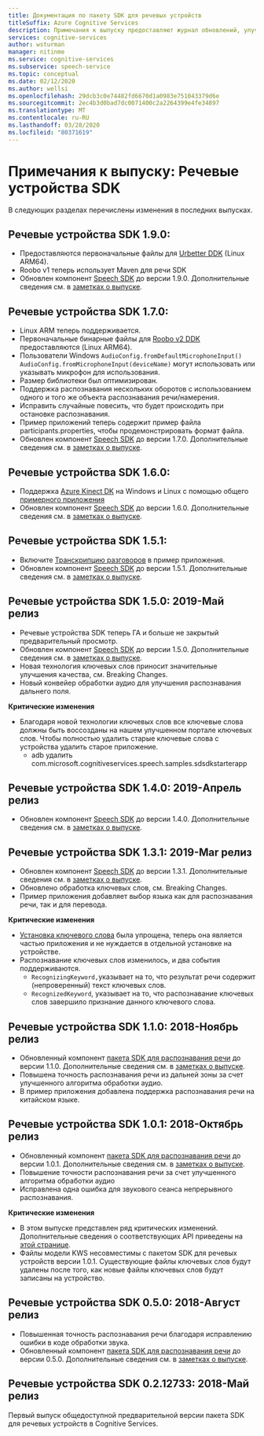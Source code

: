 ```yaml
---
title: Документация по пакету SDK для речевых устройств
titleSuffix: Azure Cognitive Services
description: Примечания к выпуску предоставляют журнал обновлений, улучшений, исправлений ошибок и изменений в SDK устройств речи. Эта статья обновляется с каждым выпуском речевых устройств SDK.
services: cognitive-services
author: wsturman
manager: nitinme
ms.service: cognitive-services
ms.subservice: speech-service
ms.topic: conceptual
ms.date: 02/12/2020
ms.author: wellsi
ms.openlocfilehash: 29dcb3c0e74482fd6670d1a0983e751043379d6e
ms.sourcegitcommit: 2ec4b3d0bad7dc0071400c2a2264399e4fe34897
ms.translationtype: MT
ms.contentlocale: ru-RU
ms.lasthandoff: 03/28/2020
ms.locfileid: "80371619"
---
```

# <a name="release-notes-speech-devices-sdk"></a>Примечания к выпуску: Речевые устройства SDK

В следующих разделах перечислены изменения в последних выпусках.

## <a name="speech-devices-sdk-190"></a>Речевые устройства SDK 1.9.0:

- Предоставляются первоначальные файлы для [Urbetter DDK](https://aka.ms/sdsdk-download-urbetter) (Linux ARM64).
- Roobo v1 теперь использует Maven для речи SDK
- Обновлен компонент [Speech SDK](https://docs.microsoft.com/azure/cognitive-services/speech-service/speech-sdk-reference) до версии 1.9.0. Дополнительные сведения см. в [заметках о выпуске](https://aka.ms/csspeech/whatsnew).

## <a name="speech-devices-sdk-170"></a>Речевые устройства SDK 1.7.0:

- Linux ARM теперь поддерживается.
- Первоначальные бинарные файлы для [Roobo v2 DDK](https://aka.ms/sdsdk-download-roobov2) предоставляются (Linux ARM64).
- Пользователи Windows `AudioConfig.fromDefaultMicrophoneInput()` `AudioConfig.fromMicrophoneInput(deviceName)` могут использовать или указывать микрофон для использования.
- Размер библиотеки был оптимизирован.
- Поддержка распознавания нескольких оборотов с использованием одного и того же объекта распознавания речи/намерения.
- Исправить случайные повесить, что будет происходить при остановке распознавания.
- Пример приложений теперь содержит пример файла participants.properties, чтобы продемонстрировать формат файла.
- Обновлен компонент [Speech SDK](https://docs.microsoft.com/azure/cognitive-services/speech-service/speech-sdk-reference) до версии 1.7.0. Дополнительные сведения см. в [заметках о выпуске](https://aka.ms/csspeech/whatsnew).

## <a name="speech-devices-sdk-160"></a>Речевые устройства SDK 1.6.0:

- Поддержка [Azure Kinect DK](https://azure.microsoft.com/services/kinect-dk/) на Windows и Linux с помощью общего [примерного приложения](https://aka.ms/sdsdk-download)
- Обновлен компонент [Speech SDK](https://docs.microsoft.com/azure/cognitive-services/speech-service/speech-sdk-reference) до версии 1.6.0. Дополнительные сведения см. в [заметках о выпуске](https://aka.ms/csspeech/whatsnew).

## <a name="speech-devices-sdk-151"></a>Речевые устройства SDK 1.5.1:

- Включите [Транскрипцию разговоров](conversation-transcription-service.md) в пример приложения.
- Обновлен компонент [Speech SDK](https://docs.microsoft.com/azure/cognitive-services/speech-service/speech-sdk-reference) до версии 1.5.1. Дополнительные сведения см. в [заметках о выпуске](https://aka.ms/csspeech/whatsnew).

## <a name="speech-devices-sdk-150-2019-may-release"></a>Речевые устройства SDK 1.5.0: 2019-Май релиз

- Речевые устройства SDK теперь ГА и больше не закрытый предварительный просмотр.
- Обновлен компонент [Speech SDK](https://docs.microsoft.com/azure/cognitive-services/speech-service/speech-sdk-reference) до версии 1.5.0. Дополнительные сведения см. в [заметках о выпуске](https://aka.ms/csspeech/whatsnew).
- Новая технология ключевых слов приносит значительные улучшения качества, см. Breaking Changes.
- Новый конвейер обработки аудио для улучшения распознавания дальнего поля.

**Критические изменения**

- Благодаря новой технологии ключевых слов все ключевые слова должны быть воссозданы на нашем улучшенном портале ключевых слов. Чтобы полностью удалить старые ключевые слова с устройства удалить старое приложение.
  - adb удалить com.microsoft.cognitiveservices.speech.samples.sdsdkstarterapp

## <a name="speech-devices-sdk-140-2019-apr-release"></a>Речевые устройства SDK 1.4.0: 2019-Апрель релиз

- Обновлен компонент [Speech SDK](https://docs.microsoft.com/azure/cognitive-services/speech-service/speech-sdk-reference) до версии 1.4.0. Дополнительные сведения см. в [заметках о выпуске](https://aka.ms/csspeech/whatsnew).

## <a name="speech-devices-sdk-131-2019-mar-release"></a>Речевые устройства SDK 1.3.1: 2019-Mar релиз

- Обновлен компонент [Speech SDK](https://docs.microsoft.com/azure/cognitive-services/speech-service/speech-sdk-reference) до версии 1.3.1. Дополнительные сведения см. в [заметках о выпуске](https://aka.ms/csspeech/whatsnew).
- Обновлено обработка ключевых слов, см. Breaking Changes.
- Пример приложения добавляет выбор языка как для распознавания речи, так и для перевода.

**Критические изменения**

- [Установка ключевого слова](https://docs.microsoft.com/azure/cognitive-services/speech-service/speech-devices-sdk-create-kws) была упрощена, теперь она является частью приложения и не нуждается в отдельной установке на устройстве.
- Распознавание ключевых слов изменилось, и два события поддерживаются.
  - `RecognizingKeyword,`указывает на то, что результат речи содержит (непроверенный) текст ключевых слов.
  - `RecognizedKeyword`, указывает на то, что распознавание ключевых слов завершило признание данного ключевого слова.

## <a name="speech-devices-sdk-110-2018-nov-release"></a>Речевые устройства SDK 1.1.0: 2018-Ноябрь релиз

- Обновленный компонент [пакета SDK для распознавания речи](https://docs.microsoft.com/azure/cognitive-services/speech-service/speech-sdk-reference) до версии 1.1.0. Дополнительные сведения см. в [заметках о выпуске](https://aka.ms/csspeech/whatsnew).
- Повышена точность распознавания речи из дальней зоны за счет улучшенного алгоритма обработки аудио.
- В пример приложения добавлена поддержка распознавания речи на китайском языке.

## <a name="speech-devices-sdk-101-2018-oct-release"></a>Речевые устройства SDK 1.0.1: 2018-Октябрь релиз

- Обновленный компонент [пакета SDK для распознавания речи](https://docs.microsoft.com/azure/cognitive-services/speech-service/speech-sdk-reference) до версии 1.0.1. Дополнительные сведения см. в [заметках о выпуске](https://aka.ms/csspeech/whatsnew).
- Повышение точности распознавания речи за счет улучшенного алгоритма обработки аудио
- Исправлена одна ошибка для звукового сеанса непрерывного распознавания.

**Критические изменения**

- В этом выпуске представлен ряд критических изменений. Дополнительные сведения о соответствующих API приведены на [этой странице](https://aka.ms/csspeech/breakingchanges_1_0_0).
- Файлы модели KWS несовместимы с пакетом SDK для речевых устройств версии 1.0.1. Существующие файлы ключевых слов будут удалены после того, как новые файлы ключевых слов будут записаны на устройство.

## <a name="speech-devices-sdk-050-2018-aug-release"></a>Речевые устройства SDK 0.5.0: 2018-Август релиз

- Повышенная точность распознавания речи благодаря исправлению ошибки в коде обработки звука.
- Обновленный компонент [пакета SDK для распознавания речи](https://docs.microsoft.com/azure/cognitive-services/speech-service/speech-sdk-reference) до версии 0.5.0. Дополнительные сведения см. в [заметках о выпуске](releasenotes.md#cognitive-services-speech-sdk-050-2018-july-release).

## <a name="speech-devices-sdk-0212733-2018-may-release"></a>Речевые устройства SDK 0.2.12733: 2018-Май релиз

Первый выпуск общедоступной предварительной версии пакета SDK для речевых устройств в Cognitive Services.
